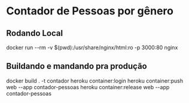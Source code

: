 # Contador de Pessoas por gênero


## Rodando Local

docker run --rm -v $(pwd):/usr/share/nginx/html:ro -p 3000:80 nginx


## Buildando e mandando pra produção
docker build . -t contador
heroku container:login
heroku container:push web --app contador-pessoas
heroku container:release web --app contador-pessoas